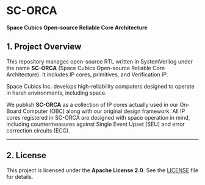 # SC-ORCA
**Space Cubics Open-source Reliable Core Architecture**

## 1. Project Overview

This repository manages open-source RTL written in SystemVerilog under the name **SC-ORCA** (Space Cubics Open-source Reliable Core Architecture).
It includes IP cores, primitives, and Verification IP.

Space Cubics Inc. develops high-reliability computers designed to operate in harsh environments, including space.

We publish **SC-ORCA** as a collection of IP cores actually used in our On-Board Computer (OBC) along with our original design framework.
All IP cores registered in SC-ORCA are designed with space operation in mind, including countermeasures against Single Event Upset (SEU) and error correction circuits (ECC).

---

## 2. License

This project is licensed under the **Apache License 2.0**.
See the [LICENSE](./LICENSE) file for details.
